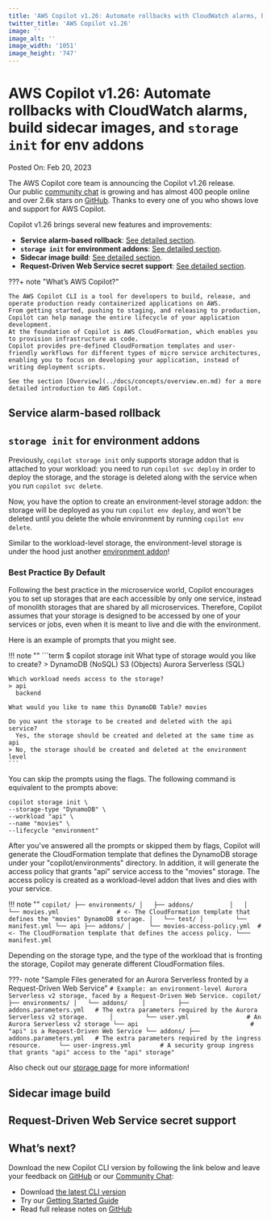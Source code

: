 ```yaml
---
title: 'AWS Copilot v1.26: Automate rollbacks with CloudWatch alarms, build sidecar images, and `storage init` for env addons'
twitter_title: 'AWS Copilot v1.26'
image: ''
image_alt: ''
image_width: '1051'
image_height: '747'
---
```


# AWS Copilot v1.26: Automate rollbacks with CloudWatch alarms, build sidecar images, and `storage init` for env addons

Posted On: Feb 20, 2023

The AWS Copilot core team is announcing the Copilot v1.26 release.  
Our public [сommunity сhat](https://gitter.im/aws/copilot-cli) is growing and has almost 400 people online and over 2.6k stars on [GitHub](http://github.com/aws/copilot-cli/).
Thanks to every one of you who shows love and support for AWS Copilot.

Copilot v1.26 brings several new features and improvements:

- **Service alarm-based rollback**: [See detailed section](#service-alarm-based-rollback).
- **`storage init` for environment addons**: [See detailed section](#storage-init-for-environment-addons).
- **Sidecar image build**: [See detailed section](#sidecar-image-build).
- **Request-Driven Web Service secret support**: [See detailed section](#request-driven-web-service-secret-support).

???+ note "What’s AWS Copilot?"

    The AWS Copilot CLI is a tool for developers to build, release, and operate production ready containerized applications on AWS.
    From getting started, pushing to staging, and releasing to production, Copilot can help manage the entire lifecycle of your application development.
    At the foundation of Copilot is AWS CloudFormation, which enables you to provision infrastructure as code.
    Copilot provides pre-defined CloudFormation templates and user-friendly workflows for different types of micro service architectures,
    enabling you to focus on developing your application, instead of writing deployment scripts.

    See the section [Overview](../docs/concepts/overview.en.md) for a more detailed introduction to AWS Copilot.

## Service alarm-based rollback

## `storage init` for environment addons

Previously, `copilot storage init` only supports storage addon that is attached to your workload: 
you need to run `copilot svc deploy` in order to deploy the storage, and the storage is deleted along with the service
when you run `copilot svc delete`.

Now, you have the option to create an environment-level storage addon: the storage will be deployed as you run `copilot env deploy`,
and won't be deleted until you delete the whole environment by running `copilot env delete`.

Similar to the workload-level storage, the environment-level storage is under the hood just another [environment addon](../docs/developing/addons/environment.en.md)!

### Best Practice By Default
Following the best practice in the microservice world, Copilot encourages you to set up storages that are each accessible
by only one service, instead of monolith storages that are shared by all microservices. Therefore, Copilot assumes
that your storage is designed to be accessed by one of your services or jobs, even when it is meant to live and die
with the environment. 

Here is an example of prompts that you might see.

!!! note ""
	```term
	$ copilot storage init
    What type of storage would you like to create?
    > DynamoDB            (NoSQL)
      S3                  (Objects)
      Aurora Serverless   (SQL)

    Which workload needs access to the storage? 
    > api
      backend

    What would you like to name this DynamoDB Table? movies

    Do you want the storage to be created and deleted with the api service?
      Yes, the storage should be created and deleted at the same time as api
    > No, the storage should be created and deleted at the environment level
	```

You can skip the prompts using the flags. The following command is equivalent to the prompts above:
```console
copilot storage init \
--storage-type "DynamoDB" \
--workload "api" \
--name "movies" \
--lifecycle "environment"
```

After you've answered all the prompts or skipped them by flags, Copilot will generate the CloudFormation template that defines the DynamoDB storage
under your "copilot/environments" directory. In addition, it will generate the access policy that grants "api" service 
access to the "movies" storage. The access policy is created as a workload-level addon that lives and dies with your service.

!!! note ""
	```
	copilot/
	├── environments/
	│   ├── addons/         
	│   │     └── movies.yml                # <- The CloudFormation template that defines the "movies" DynamoDB storage.
	│   └── test/
	│         └── manifest.yml
	└── api
	    ├── addons/
	    │     └── movies-access-policy.yml  # <- The CloudFormation template that defines the access policy.
	    └─── manifest.yml
	```

Depending on the storage type, and the type of the workload that is fronting the storage, Copilot may generate different
CloudFormation files.

???- note "Sample Files generated for an Aurora Serverless fronted by a Request-Driven Web Service"
	```
	# Example: an environment-level Aurora Serverless v2 storage, faced by a Request-Driven Web Service.
	copilot/
	├── environments/
	│   └── addons/   
	│         ├── addons.parameters.yml   # The extra parameters required by the Aurora Serverless v2 storage.     
	│         └── user.yml                # An Aurora Serverless v2 storage
	└── api                               # "api" is a Request-Driven Web Service
	    └── addons/
	          ├── addons.parameters.yml   # The extra parameters required by the ingress resource.    
	          └── user-ingress.yml        # A security group ingress that grants "api" access to the "api" storage"
	```



Also check out our [storage page](../docs/developing/storage.en.md) for more information!

## Sidecar image build

## Request-Driven Web Service secret support

## What’s next?

Download the new Copilot CLI version by following the link below and leave your feedback on [GitHub](https://github.com/aws/copilot-cli/) or our [Community Chat](https://gitter.im/aws/copilot-cli):

- Download [the latest CLI version](../docs/getting-started/install.en.md)
- Try our [Getting Started Guide](../docs/getting-started/first-app-tutorial.en.md)
- Read full release notes on [GitHub](https://github.com/aws/copilot-cli/releases/tag/v1.25.0)
